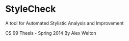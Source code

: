 StyleCheck
==========

A tool for Automated Stylistic Analysis and Improvement

CS 99 Thesis - Spring 2014
By Alex Welton
